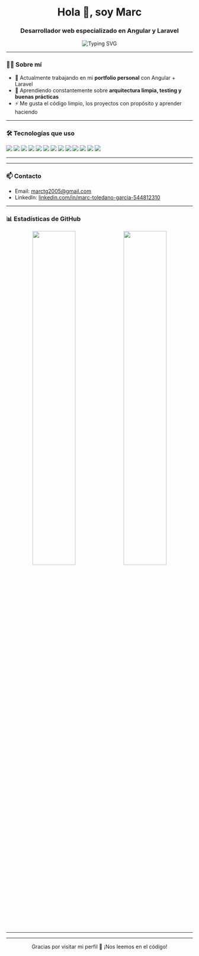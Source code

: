 <h1 align="center">Hola 👋, soy Marc</h1>
<h3 align="center">Desarrollador web especializado en Angular y Laravel</h3>

<p align="center">
  <img src="https://readme-typing-svg.herokuapp.com?center=true&vCenter=true&lines=Apasionado+por+el+desarrollo+web;Frontend+en+Angular;Backend+con+Laravel;Siempre+aprendiendo+y+creando" alt="Typing SVG" />
</p>

---

### 🧑‍💻 Sobre mí

- 🎯 Actualmente trabajando en mi **portfolio personal** con Angular + Laravel
- 🧠 Aprendiendo constantemente sobre **arquitectura limpia, testing y buenas prácticas**
- ⚡ Me gusta el código limpio, los proyectos con propósito y aprender haciendo

---

### 🛠️ Tecnologías que uso
<p>
  <img src="https://img.shields.io/badge/-HTML5-E34F26?style=for-the-badge&logo=html5&logoColor=white" />
  <img src="https://img.shields.io/badge/-CSS3-1572B6?style=for-the-badge&logo=css3&logoColor=white" />
  <img src="https://img.shields.io/badge/-JavaScript-F7DF1E?style=for-the-badge&logo=javascript&logoColor=black" />
  <img src="https://img.shields.io/badge/-PHP-777BB4?style=for-the-badge&logo=php&logoColor=white" />
  <img src="https://img.shields.io/badge/-MySQL-005C84?style=for-the-badge&logo=mysql&logoColor=white" />
  <img src="https://img.shields.io/badge/-Node.js-339933?style=for-the-badge&logo=nodedotjs&logoColor=white" />
  <img src="https://img.shields.io/badge/-Git-F05032?style=for-the-badge&logo=git&logoColor=white" />
  <img src="https://img.shields.io/badge/-Bootstrap-7952B3?style=for-the-badge&logo=bootstrap&logoColor=white" />
  <img src="https://img.shields.io/badge/-Angular-DD0031?style=for-the-badge&logo=angular&logoColor=white" />
  <img src="https://img.shields.io/badge/-Laravel-FF2D20?style=for-the-badge&logo=laravel&logoColor=white" />
  <img src="https://img.shields.io/badge/-Java-007396?style=for-the-badge&logo=java&logoColor=white" />
  <img src="https://img.shields.io/badge/-TypeScript-3178C6?style=for-the-badge&logo=typescript&logoColor=white" />
  <img src="https://img.shields.io/badge/-TailwindCSS-38B2AC?style=for-the-badge&logo=tailwind-css&logoColor=white" />
</p>


---

<!---
### 🚀 Proyectos destacados

| Proyecto | Descripción | Tecnologías |
|---------|-------------|-------------|
| 🧑‍💼 **Portfolio Personal** | Mi web profesional donde muestro mis proyectos y habilidades | Angular · Tailwind · Laravel API | 
| 📦 **Gestor de Productos** | CRUD completo de productos con buscador y paginación | Angular · Laravel · MySQL |
| 📬 **Formulario de contacto con backend** | Formulario que guarda y envía datos al servidor | Angular Reactive Forms · Laravel Mail |

> 👉 Visita mi portfolio en: [https://miportfolio.com](https://miportfolio.com)
-->
---

### 📫 Contacto

- Email: marctg2005@gmail.com
- LinkedIn: [linkedin.com/in/marc-toledano-garcia-544812310]([https://linkedin.com/in/tuusuario](https://www.linkedin.com/in/marc-toledano-garcia-544812310))
<!--- Portfolio: [miportfolio.com](https://miportfolio.com) --->

---

### 📊 Estadísticas de GitHub

<p align="center">
  <img src="https://github-readme-stats.vercel.app/api?username=tuusuario&show_icons=true&theme=radical" width="48%" />
  <img src="https://github-readme-stats.vercel.app/api/top-langs/?username=tuusuario&layout=compact&theme=radical" width="48%" />
</p>

---
<!---
### 🧠 Frase que me representa

> *"Si no puedes explicarlo con claridad, entonces no lo entiendes lo suficiente."* – Albert Einstein
-->
---

<p align="center">
  Gracias por visitar mi perfil 🙌 ¡Nos leemos en el código!
</p>
